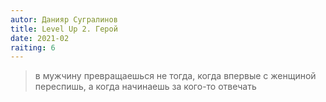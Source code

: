```yaml
---
autor: Данияр Сугралинов
title: Level Up 2. Герой
date: 2021-02
raiting: 6
---
```

> в мужчину превращаешься не тогда, когда впервые с женщиной переспишь, а когда начинаешь за кого-то отвечать